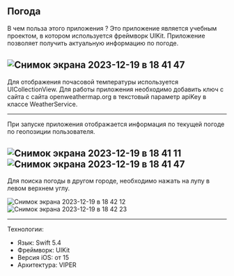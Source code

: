 Погода
---
В чем польза этого приложения ?
Это приложение является учебным проектом, в котором используется фреймворк UIKit. Приложение позволяет получить актуальную информацию по погоде.

![Снимок экрана 2023-12-19 в 18 41 47](https://github.com/varshaver12/WeatherKhlestkin/assets/143330929/536f5e94-18fc-4488-9fea-1cfa9869fb95)
---
Для отображения почасовой температуры используется UICollectionView.
Для работы приложения необходимо добавить ключ с сайта  с сайта openweathermap.org в текстовый параметр apiKey в классе WeatherService. 

---
При запуске приложения отображается информация по текущей погоде по геопозиции пользователя.

![Снимок экрана 2023-12-19 в 18 41 11](https://github.com/varshaver12/WeatherKhlestkin/assets/143330929/5c08c066-1dd1-4f14-84df-77fc7a31d5a0)
![Снимок экрана 2023-12-19 в 18 41 47](https://github.com/varshaver12/WeatherKhlestkin/assets/143330929/0e0cd90f-449a-45a6-b713-f952fce4ca3a)
---
Для поиска погоды в другом городе, необходимо нажать на лупу в левом верхнем углу.

![Снимок экрана 2023-12-19 в 18 42 12](https://github.com/varshaver12/WeatherKhlestkin/assets/143330929/713f16e4-746e-4818-aefa-8d4ccbf8e133)
![Снимок экрана 2023-12-19 в 18 42 23](https://github.com/varshaver12/WeatherKhlestkin/assets/143330929/1a43fec1-6283-4ca2-9309-63d8c1426b65)

---
Технологии:
- Язык: Swift 5.4
- Фреймворк: UIKit
- Версия iOS: от 15
- Архитектура: VIPER
